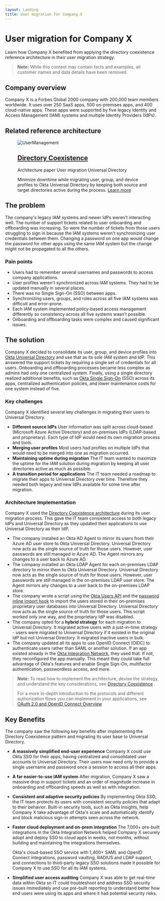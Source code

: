 ```yaml
---
layout: Landing
title: User migration for Company X
---
```


# User migration for Company X

Learn how Company X benefited from applying the directory coexistence reference architecture in their user migration strategy.

> **Note:** While this content may contain facts and examples, all customer names and data details have been removed.

## Company overview

Company X is a Forbes Global 2000 company with 200,000 team members worldwide. It uses over 250 SaaS apps, 500 on-premises apps, and 400 cloud-native apps. These apps were supported by five legacy Identity and Access Management (IAM) systems and multiple Identity Providers (IdPs).

## Related reference architecture

<figure class="main-card">
  <img
    class="main-card__image"
    src="/img/architecture/thumbs/usermgmt.png"
    alt="UserManagement"
  >
  <figcaption class="main-card__body">
    <h2 class="main-card__title">
      <a
        class="main-card__main-link"
        href="/architecture-center/reference-architectures/directory-coexistence/"
      >
        Directory Coexistence
      </a>
    </h2>
    <div class="main-card__wrapper">
      <span class="main-card__tag">
        Architecture paper
      </span>
      <span class="main-card__tag">
        User migration
      </span>
      <span class="main-card__tag">
        Universal Directory
      </span>
    </div>
    <p class="main-card__text">
      Minimize downtime while migrating user, group, and device profiles to Okta Universal Directory by keeping both source and target directories active during the process. <a class="main-card__link" href="/architecture-center/reference-architectures/directory-coexistence/">Learn more</a>
    </p>
  </figcaption>
</figure>

## The problem

The company's legacy IAM systems and newer IdPs weren't interacting well. The number of support tickets related to user onboarding and offboarding was increasing. So were the number of tickets from those users struggling to sign in because the IAM systems weren't synchronizing user credentials between them. Changing a password on one app would change the password for other apps using the same IAM system but the change might not be propagated to all the others.

### Pain points

* Users had to remember several usernames and passwords to access company applications.
* User profiles weren't synchronized across IAM systems. They had to be updated manually in several places.
* There was no Single Sign-On (SSO) between apps.
* Synchronizing users, groups, and roles across all five IAM systems was difficult and error-prone.
* Each IAM system implemented policy-based access management differently so consistency across all five systems wasn't possible.
* Onboarding and offboarding tasks were complex and caused significant issues.

## The solution

Company X decided to consolidate its user, group, and device profiles into [Okta Universal Directory](/docs/concepts/user-profiles/#what-is-the-okta-universal-directory) and use that as its sole IAM system and IdP. This answered the support tickets by requiring a single set of credentials for all users. Onboarding and offboarding processes became less complex as admins had only one centralized system. Finally, using a single directory realized additional benefits, such as [Okta Single Sign-On](/docs/guides/oin-sso-overview/) (SSO) across its apps, centralized authentication policies, and lower maintenance costs for one system instead of five.

### Key challenges

Company X identified several key challenges in migrating their users to Universal Directory.

* **Different source IdPs**
   User information was split across cloud-based (Microsoft Azure Active Directory) and on-premises IdPs (LDAP-based and proprietary). Each type of IdP would need its own migration process and tools.
* **Merging user profiles**
   Most users had profiles on multiple IdPs that would need to be merged into one as migration occurred.
* **Maintaining uptime during migration**
   The IT team wanted to maximize the uptime for the IAM solution during migration by keeping all user directories active as much as possible.
* **A transition period for applications**
   The IT team needed a roadmap to migrate their apps to Universal Directory over time. Therefore they needed both legacy and new IdPs available for some time after migration.

### Architecture Implementation

Company X used the [Directory Coexistence architecture](/architecture-center/reference-architectures/directory-coexistence/) during its user migration process. This gave the IT team consistent access to both legacy IdPs and Universal Directory as they updated their applications to use Universal Directory as their IdP.

* The company installed an Okta AD Agent to mirror its users from their Azure AD user store to Okta Universal Directory. Universal Directory now acts as the single source of truth for those users. However, user passwords are still managed in Azure AD. The Agent mirrors any changes to a user back to Azure AD.
* The company installed an Okta LDAP Agent for each on-premises LDAP directory to mirror them to Okta Universal Directory. Universal Directory now acts as the single source of truth for those users. However, user passwords are still managed in the on-premises LDAP user store. The Agent mirrors any changes to a user back to the on-premises LDAP store.
* The company wrote a script using the [Okta Users API](/docs/reference/api/users/) and the [password inline import hook](/docs/reference/password-hook/) to import the users stored in their on-premises proprietary user databases into Universal Directory. Universal Directory now acts as the single source of truth for those users. This script worked only one way, and the proprietary IdP was disabled.
* The company opted for a **hybrid strategy** for each migration to Universal Directory. It migrated active users with a just-in-time strategy - users were migrated to Universal Directory if it existed in the original IdP but not Universal Directory. It migrated inactive users in bulk.
* The company updated all its apps to use OpenID Connect (OIDC) to authenticate users rather than SAML or another solution. If an app existed already in the [Okta Integration Network](/docs/guides/okta-integration-network/), they used that. If not, they reconfigured the app manually. This meant they could take full advantage of Okta's features and enable Single Sign-On, multifactor authentication, passwordless access, and more.

> **Note:** To read how to implement the architecture, devise the strategy, and understand the key considerations, see [Directory Coexistence](/architecture-center/reference-architectures/directory-coexistence/) .
>
> For a more in-depth introduction to the protocols and different authorization flows you can implement in your applications, see [OAuth 2.0 and OpenID Connect Overview](/docs/concepts/oauth-openid/).

## Key Benefits

The company saw the following key benefits after implementing the Directory Coexistence pattern and migrating its user base to Universal Directory.

* **A massively simplified end-user experience**
   Company X could use Okta SSO for their apps, having centralized and consolidated user accounts to Universal Directory. Their users now need only to provide a single username and password once a session to access all their apps.
* **A far easier-to-use IAM system**
   After migration, Company X saw a massive drop in support tickets and an order of magnitude increase in onboarding and offboarding speeds as well as with integration.
* **Consistent and adaptive security policies**
   By implementing Okta SSO, the IT team protects its users with consistent security policies that adapt to their behavior. Built-in security tools, such as Okta Insights, help Company X take advantage of Okta's scale and automatically identify and block malicious sign-in attempts seen across the network.
* **Faster cloud deployment and on-prem integration**
   The 7,000+ pre-built integrations in the Okta Integration Network helped Company X securely adopt and deploy SSO to cloud apps in weeks, not months, without building and maintaining the integrations themselves.

   Okta's cloud-based SSO service with 1,400+ SAML and OpenID Connect integrations, password vaulting, RADIUS and LDAP support, and connections to third-party legacy SSO solutions made it possible for Company X to use SSO for all its IAM systems.
* **Simplified user access auditing**
  Company X was able to get real-time data within Okta so IT could troubleshoot and address SSO security issues immediately and use pre-built reporting to understand better how end users were using its apps and where it had potential security risks.

